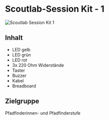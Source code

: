 # Scoutlab-Session Kit - 1

![Scoutlab Session Kit 1](http://dev-blog.vcp.de/wp-content/uploads/2017/04/scoutlab-session-kit-1.jpg)

## Inhalt

* LED gelb
* LED grün
* LED rot
* 3x 220 Ohm Widerstände
* Taster
* Buzzer
* Kabel
* Breadboard

## Zielgruppe
Pfadfinderinnen- und Pfadfinderstufe
